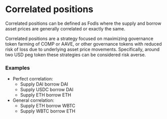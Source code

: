 # Correlated positions

Correlated positions can be defined as Fodls where the supply and borrow asset prices are generally correlated or exactly the same.

Correlated positions are a strategy focused on maximizing governance token farming of COMP or AAVE, or other governance tokens with reduced risk of loss due to underlying asset price movements. Specifically, around two USD peg token these strategies can be considered risk averse.

### Examples

* Perfect correlation:&#x20;
  * Supply DAI borrow DAI
  * Supply USDC borrow DAI
  * Supply ETH borrow ETH
* General correlation:&#x20;
  * Supply ETH borrow WBTC
  * Supply WBTC borrow ETH

